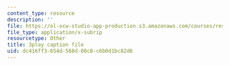 ```yaml
---
content_type: resource
description: ''
file: https://ol-ocw-studio-app-production.s3.amazonaws.com/courses/res-15-003-shaping-the-future-of-work-15-662x-spring-2016/dc416ff3654d568d00c8c6b0d1bc82d6_MrQwihmwKoc.srt
file_type: application/x-subrip
resourcetype: Other
title: 3play caption file
uid: dc416ff3-654d-568d-00c8-c6b0d1bc82d6
---
```

